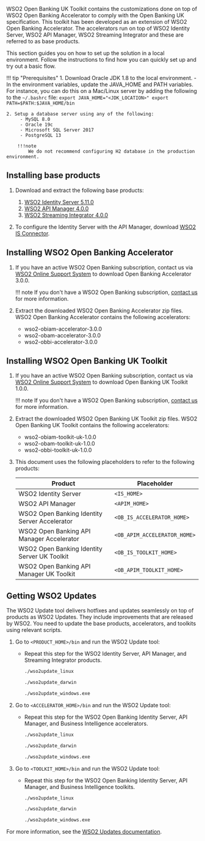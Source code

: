 WSO2 Open Banking UK Toolkit contains the customizations done on top of WSO2  Open Banking Accelerator to comply with 
the Open Banking UK specification. This toolkit has been developed as an extension of WSO2 Open Banking Accelerator. 
The accelerators run on top of WSO2 Identity Server, WSO2 API Manager, WSO2 Streaming Integrator and these are referred 
to as base products.

This section guides you on how to set up the solution in a local environment. Follow the instructions to find how you 
can quickly set up and try out a basic flow.

!!! tip "Prerequisites"
    1. Download Oracle JDK 1.8 to the local environment.
        - In the environment variables, update the JAVA_HOME and PATH variables. For instance, you can do this on a 
        Mac/Linux server by adding the following to the `~/.bashrc` file:
        ```
        export JAVA_HOME="<JDK_LOCATION>"
        export PATH=$PATH:$JAVA_HOME/bin
        ```
    
    2. Setup a database server using any of the following:
         - MySQL 8.0
         - Oracle 19c
         - Microsoft SQL Server 2017
         - PostgreSQL 13
         
        !!!note
            We do not recommend configuring H2 database in the production environment.

## Installing base products

1. Download and extract the following base products:
    1. [WSO2 Identity Server 5.11.0](https://wso2.com/identity-server/#)
    2. [WSO2 API Manager 4.0.0](https://wso2.com/api-management/previous-releases/)
    3. [WSO2 Streaming Integrator 4.0.0](https://wso2.com/streaming-integrator/previous-releases/)
 
2. To configure the Identity Server with the API Manager, download 
[WSO2 IS Connector](https://apim.docs.wso2.com/en/4.0.0/assets/attachments/administer/wso2is-extensions-1.2.10.zip).
    
## Installing WSO2 Open Banking Accelerator

1. If you have an active WSO2 Open Banking subscription, contact us via 
[WSO2 Online Support System](https://support.wso2.com/) to download Open Banking Accelerator 3.0.0.
       
    !!! note
        If you don't have a WSO2 Open Banking subscription, [contact us](https://wso2.com/solutions/financial/open-banking/#contact) 
        for more information.
              
2. Extract the downloaded WSO2 Open Banking Accelerator zip files. WSO2 Open Banking Accelerator contains the following 
accelerators:
   
    - wso2-obiam-accelerator-3.0.0
    - wso2-obam-accelerator-3.0.0
    - wso2-obbi-accelerator-3.0.0
            
## Installing WSO2 Open Banking UK Toolkit

1. If you have an active WSO2 Open Banking subscription, contact us via 
[WSO2 Online Support System](https://support.wso2.com/) to download Open Banking UK Toolkit 1.0.0.
       
    !!! note
        If you don't have a WSO2 Open Banking subscription, [contact us](https://wso2.com/solutions/financial/open-banking/#contact) 
        for more information.
              
2. Extract the downloaded WSO2 Open Banking UK Toolkit zip files. WSO2 Open Banking UK Toolkit contains the following 
accelerators:
   
    - wso2-obiam-toolkit-uk-1.0.0
    - wso2-obam-toolkit-uk-1.0.0
    - wso2-obbi-toolkit-uk-1.0.0

3. This document uses the following placeholders to refer to the following products:
        
    | Product | Placeholder |
    |---------|---------    |
    |WSO2 Identity Server|`<IS_HOME>`|
    |WSO2 API Manager|`<APIM_HOME>`|
    |WSO2 Open Banking Identity Server Accelerator|`<OB_IS_ACCELERATOR_HOME>`|
    |WSO2 Open Banking API Manager Accelerator |`<OB_APIM_ACCELERATOR_HOME>`|
    |WSO2 Open Banking Identity Server UK Toolkit|`<OB_IS_TOOLKIT_HOME>`|
    |WSO2 Open Banking API Manager UK Toolkit|`<OB_APIM_TOOLKIT_HOME>`|

## Getting WSO2 Updates

The WSO2 Update tool delivers hotfixes and updates seamlessly on top of products as WSO2 Updates. They include 
improvements that are released by WSO2. You need to update the base products, accelerators, and toolkits using relevant 
scripts.

1. Go to `<PRODUCT_HOME>/bin` and run the WSO2 Update tool:

    - Repeat this step for the WSO2 Identity Server, API Manager, and Streaming Integrator products.
    
        ```bash tab='On Linux'
        ./wso2update_linux 
        ```
        
        ```bash tab='On Mac'
        ./wso2update_darwin
        ```
        
        ```bash tab='On Windows'
        ./wso2update_windows.exe
        ```

2. Go to `<ACCELERATOR_HOME>/bin` and run the WSO2 Update tool:

    - Repeat this step for the WSO2 Open Banking Identity Server, API Manager, and Business Intelligence accelerators.

        ```bash tab='On Linux'
        ./wso2update_linux 
        ```
        
        ```bash tab='On Mac'
        ./wso2update_darwin
        ```
        
        ```bash tab='On Windows'
        ./wso2update_windows.exe
        ```
      
3. Go to `<TOOLKIT_HOME>/bin` and run the WSO2 Update tool:

    - Repeat this step for the WSO2 Open Banking Identity Server, API Manager, and Business Intelligence toolkits.

        ```bash tab='On Linux'
        ./wso2update_linux 
        ```
        
        ```bash tab='On Mac'
        ./wso2update_darwin
        ```
        
        ```bash tab='On Windows'
        ./wso2update_windows.exe
        ```
      
For more information, see the [WSO2 Updates documentation](https://updates.docs.wso2.com/en/latest/updates/overview/).